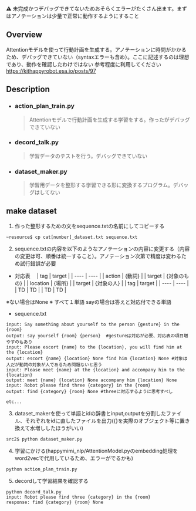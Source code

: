 
:warning: 未完成かつデバッグできてないためおそらくエラーがたくさん出ます。まずはアノテーションは少量で正常に動作するようにすること
## Overview
Attentionモデルを使って行動計画を生成する。アノテーションに時間がかかるため、デバッグできていない（syntaxエラーも含め）。ここに記述するのは理想であり、動作を確認したわけではない
参考程度に利用してください
https://kithappyrobot.esa.io/posts/97

## Description

- ### action_plan_train.py
    > Attentionモデルで行動計画を生成する学習をする。作ったがデバッグできていない

- ### decord_talk.py
    > 学習データのテストを行う。デバッグできていない

- ### dataset_maker.py
    > 学習用データを整形する学習できる形に変換するプログラム。デバッグはしてない

## make dataset

1. 作った整形するための文をsequence.txtの名前にしてコピーする
```
~resource$ cp cat[number]_dataset.txt sequence.txt
```
2. sequence.txtの内容を以下のようなアノテーションの内容に変更する（内容の変更は可、順番は統一すること）。アノテーション次第で精度は変わるため試行錯誤が必要
- 対応表　
|  tag  |  target  |
|  ----  |  ----  |
| action | {動詞} |
|  target  |  {対象のもの}  |
|  location  |  {場所}  |
|  target  |  {対象の人}  |
|  tag  |  target  |
| ---- | ---- |
|  TD  |  TD  |
|  TD  |  TD  |

※ない場合はNone
※ すべて１単語 sayの場合は答えと対応付できる単語
- sequence.txt
```
input: Say something about yourself to the person {gesture} in the {room}
output: say yourself {room} {person}  #gestureは対応が必要、対応表の項目増やすのもあり
input: Please escort {name} to the {location}, you will find him at the {location}
output: escort {name} {location} None find him {location} None #対象は人だが動詞の対象が人であるため問題ないと思う
input: Please meet {name} at the {location} and accompany him to the {location}
output: meet {name} {location} None accompany him {location} None
input: Robot please find three {category} in the {room}
output: find {category} {room} None #threeに対応するように思考すべし

etc...
```
3. dataset_makerを使って単語とidの辞書とinput,outputを分割したファイル、それぞれをidに直したファイルを出力({}を実際のオブジェクト等に置き換えて水増ししたほうがいい)
```
src2$ python dataset_maker.py
```
4. 学習にかける(happymimi_nlp/AttentionModel.pyのembedding処理をword2vecで代用しているため、エラーがでるかも)
```
python action_plan_train.py
```
5. decordして学習結果を確認する

```
python decord_talk.py
input: Robot please find three {category} in the {room}
response: find {category} {room} None
```

